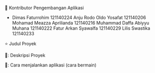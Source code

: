 🔖 Kontributor Pengembangan Aplikasi
- Dimas Faturrohim	121140224
Anju Rodo Oldo Yosafat	121140206
Mohamad Meazza Aprilianda	121140216
Muhammad Daffa Abiyyu Muhana	121140222
Fatur Arkan Syawalfa	121140229
Lilis Swastika	121140233

⭐ Judul Proyek

📖: Deskripsi Proyek


📖: Cara menjalankan aplikasi (cara bermain)
